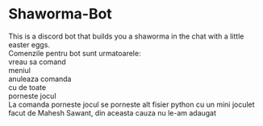 # Shaworma-Bot
This is a discord bot that builds you a shaworma in the chat with a little easter eggs.  
Comenzile pentru bot sunt urmatoarele:  
  vreau sa comand  
  meniul  
  anuleaza comanda  
  cu de toate  
  porneste jocul    
La comanda porneste jocul se porneste alt fisier python cu un mini joculet facut de Mahesh Sawant, din aceasta cauza nu le-am adaugat
